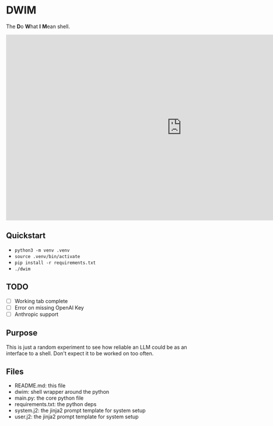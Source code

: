 # DWIM 

The **D**o **W**hat **I** **M**ean shell.

<iframe width="961" height="508" src="https://www.youtube.com/embed/IHTO8HOs_CM" title="DWIM Shell Demo" frameborder="0" allow="accelerometer; autoplay; clipboard-write; encrypted-media; gyroscope; picture-in-picture; web-share" allowfullscreen></iframe>

## Quickstart

- ```python3 -m venv .venv```
- ```source .venv/bin/activate```
- ```pip install -r requirements.txt```
- ```./dwim```

## TODO

- [ ] Working tab complete 
- [ ] Error on missing OpenAI Key
- [ ] Anthropic support

## Purpose

This is just a random experiment to see how reliable an LLM could be as an 
interface to a shell. Don't expect it to be worked on too often.

## Files

- README.md: this file 
- dwim: shell wrapper around the python
- main.py: the core python file
- requirements.txt: the python deps
- system.j2: the jinja2 prompt template for system setup
- user.j2: the jinja2 prompt template for system setup
